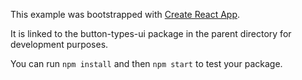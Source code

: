 This example was bootstrapped with [Create React App](https://github.com/facebook/create-react-app).

It is linked to the button-types-ui package in the parent directory for development purposes.

You can run `npm install` and then `npm start` to test your package.
